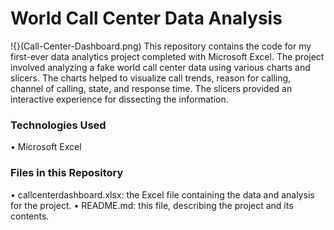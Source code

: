 # World Call Center Data Analysis
!{}(Call-Center-Dashboard.png)
This repository contains the code for my first-ever data analytics project completed with Microsoft Excel. The project involved analyzing a fake world call center data using various charts and slicers. The charts helped to visualize call trends, reason for calling, channel of calling, state, and response time. The slicers provided an interactive experience for dissecting the information.
### Technologies Used
•	Microsoft Excel
### Files in this Repository
•	callcenterdashboard.xlsx: the Excel file containing the data and analysis for the project.
•	README.md: this file, describing the project and its contents.

